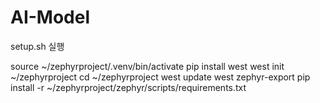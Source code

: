 # AI-Model


setup.sh 실행


source ~/zephyrproject/.venv/bin/activate
pip install west
west init ~/zephyrproject
cd ~/zephyrproject
west update
west zephyr-export
pip install -r ~/zephyrproject/zephyr/scripts/requirements.txt

